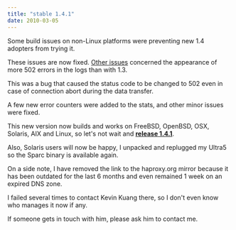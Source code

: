 ```yaml
---
title: "stable 1.4.1"
date: 2010-03-05
---
```

Some build issues on non-Linux platforms were preventing new 1.4 adopters from trying it.

These issues are now fixed. [Other issues](/download/1.4/src/CHANGELOG) concerned the appearance of more 502 errors in the logs than with 1.3.

This was a bug that caused the status code to be changed to 502 even in case of connection abort during the data transfer.

A few new error counters were added to the stats, and other minor issues were fixed.

This new version now builds and works on FreeBSD, OpenBSD, OSX, Solaris, AIX and Linux, so let's not wait and [**release 1.4.1**](/download/1.4/src/).

Also, Solaris users will now be happy, I unpacked and replugged my Ultra5 so the Sparc binary is available again.

On a side note, I have removed the link to the haproxy.org mirror because it has been outdated for the last 6 months and even remained 1 week on an expired DNS zone.

I failed several times to contact Kevin Kuang there, so I don't even know who manages it now if any.

If someone gets in touch with him, please ask him to contact me.
